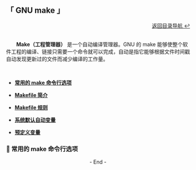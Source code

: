 ## 「 GNU make 」

<div align="right">
    <a href="https://github.com/fmw666/Linux#-目录导航">返回目录导航 ↩</a>
</div>

<br>

&emsp;&emsp;**Make（工程管理器）** 是一个自动编译管理器。GNU 的 make 能够使整个软件工程的编译、链接只需要一个命令就可以完成，自动是指它能够根据文件时间戳自动发现更新过的文件而减少编译的工作量。

<br>

+ **[常用的 make 命令行选项](#-gdb-的运行)**

+ **[Makefile 简介](#-条件表达式)**

+ **[Makefile 规则](#-条件表达式)**

+ **[系统默认自动变量](#-条件表达式)**

+ **[预定义变量](#-条件表达式)**

### 💬 常用的 make 命令行选项



<div align="center">
    - End -
</div>